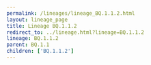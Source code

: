 ```yaml
---
permalink: /lineages/lineage_BQ.1.1.2.html
layout: lineage_page
title: Lineage BQ.1.1.2
redirect_to: ../lineage.html?lineage=BQ.1.1.2
lineage: BQ.1.1.2
parent: BQ.1.1
children: ['BQ.1.1.2']
---
```

